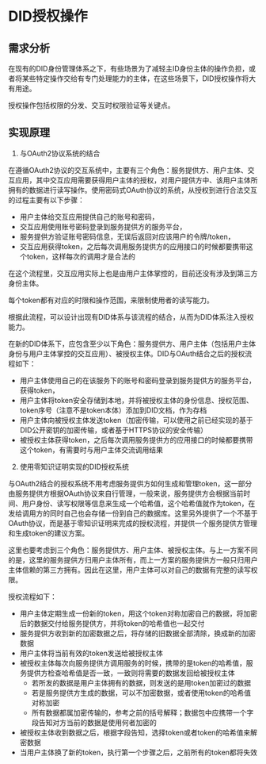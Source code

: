# DID授权操作

## 需求分析

在现有的DID身份管理体系之下，有些场景为了减轻主ID身份主体的操作负担，或者将某些特定操作交给有专门处理能力的主体，在这些场景下，DID授权操作将大有用途。

授权操作包括权限的分发、交互时权限验证等关键点。

## 实现原理

1. 与OAuth2协议系统的结合

在遵循OAuth2协议的交互系统中，主要有三个角色：服务提供方、用户主体、交互应用，其中交互应用需要获得用户主体的授权，对用户提供方中、该用户主体所拥有的数据进行读写操作。使用密码式OAuth协议的系统，从授权到进行合法交互的过程主要有以下步骤：

* 用户主体给交互应用提供自己的账号和密码，
* 交互应用使用账号密码登录到服务提供方的服务平台，
* 服务提供方验证账号密码信息，无误后返回对应该用户的令牌/token，
* 交互应用获得token，之后每次调用服务提供方的应用接口的时候都要携带这个token，这样每次的调用才是合法的

在这个流程里，交互应用实际上也是由用户主体掌控的，目前还没有涉及到第三方身份主体。

每个token都有对应的时限和操作范围，来限制使用者的读写能力。

根据此流程，可以设计出现有DID体系与该流程的结合，从而为DID体系注入授权能力。

在新的DID体系下，应包含至少以下角色：服务提供方、用户主体（包括用户主体身份与用户主体掌控的交互应用）、被授权主体。DID与OAuth结合之后的授权流程如下：

* 用户主体使用自己的在该服务下的账号和密码登录到服务提供方的服务平台，获得token，
* 用户主体将token安全存储到本地，并将被授权主体的身份信息、授权范围、token序号（注意不是token本体）添加到DID文档，作为存档
* 用户主体向被授权主体发送token（加密传输，可以使用之前已经实现的基于DID公开密钥的加密传输，或者基于HTTPS协议的安全传输）
* 被授权主体获得token，之后每次调用服务提供方的应用接口的时候都要携带这个token，有需要时与用户主体交流调用结果

2. 使用零知识证明实现的DID授权系统

与OAuth2结合的授权系统不用考虑服务提供方如何生成和管理token，这一部分由服务提供方根据OAuth协议来自行管理，一般来说，服务提供方会根据当前时间、用户身份、读写权限等信息来生成一个哈希值，这个哈希值就作为token，在发给调用方的同时自己也会存储一份到自己的数据库。这里另外提供了一个不基于OAuth协议，而是基于零知识证明来完成的授权流程，并提供一个服务提供方管理和生成token的建议方案。

这里也要考虑到三个角色：服务提供方、用户主体、被授权主体。与上一方案不同的是，这里的服务提供方归用户主体所有，而上一方案的服务提供方一般只归用户主体信赖的第三方拥有。因此在这里，用户主体可以对自己的数据有完整的读写权限。

授权流程如下：

* 用户主体定期生成一份新的token，用这个token对称加密自己的数据，将加密后的数据交付给服务提供方，并将token的哈希值也一起交付
* 服务提供方收到新的加密数据之后，将存储的旧数据全部清除，换成新的加密数据
* 用户主体将当前有效的token发送给被授权主体
* 被授权主体每次向服务提供方调用服务的时候，携带的是token的哈希值，服务提供方检查哈希值是否一致，一致则将需要的数据发回给被授权主体
  * 若所发的数据是用户主体拥有的数据，则发送的是用token加密过的数据
  * 若是服务提供方生成的数据，可以不加密数据，或者使用token的哈希值对称加密
  * 所有数据都属加密传输的，参考之前的括号解释；数据包中应携带一个字段告知对方当前的数据是使用何者加密的
* 被授权主体收到数据之后，根据字段告知，选择token或者token的哈希值来解密数据
* 当用户主体换了新的token，执行第一个步骤之后，之前所有的token都将失效
